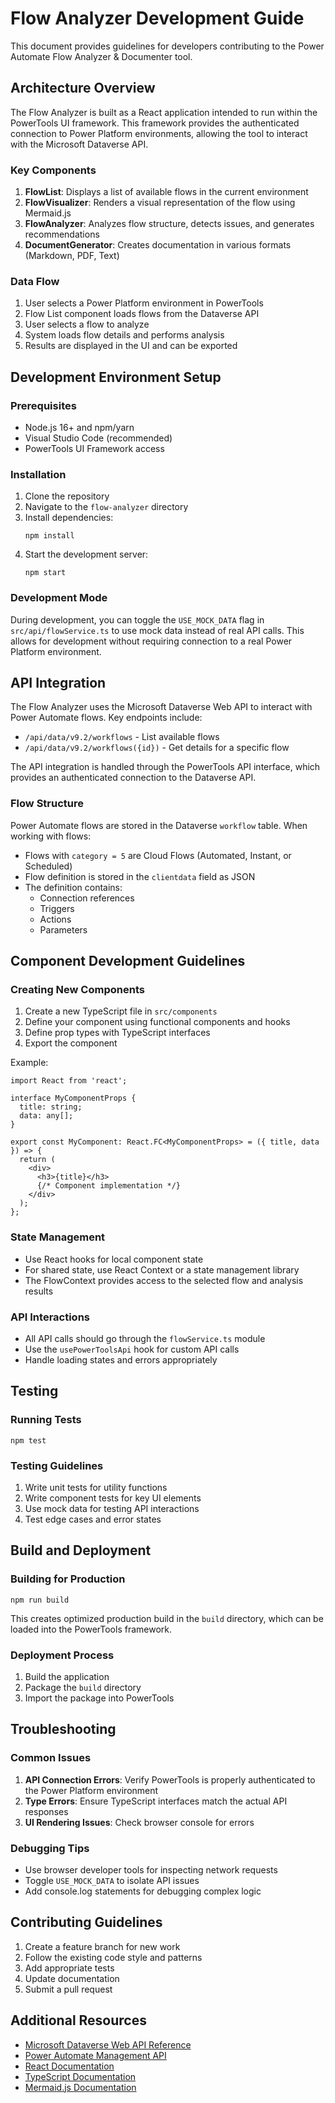 # Flow Analyzer Development Guide

This document provides guidelines for developers contributing to the Power Automate Flow Analyzer & Documenter tool.

## Architecture Overview

The Flow Analyzer is built as a React application intended to run within the PowerTools UI framework. This framework provides the authenticated connection to Power Platform environments, allowing the tool to interact with the Microsoft Dataverse API.

### Key Components

1. **FlowList**: Displays a list of available flows in the current environment
2. **FlowVisualizer**: Renders a visual representation of the flow using Mermaid.js
3. **FlowAnalyzer**: Analyzes flow structure, detects issues, and generates recommendations
4. **DocumentGenerator**: Creates documentation in various formats (Markdown, PDF, Text)

### Data Flow

1. User selects a Power Platform environment in PowerTools
2. Flow List component loads flows from the Dataverse API
3. User selects a flow to analyze
4. System loads flow details and performs analysis
5. Results are displayed in the UI and can be exported

## Development Environment Setup

### Prerequisites

- Node.js 16+ and npm/yarn
- Visual Studio Code (recommended)
- PowerTools UI Framework access

### Installation

1. Clone the repository
2. Navigate to the `flow-analyzer` directory
3. Install dependencies:
   ```
   npm install
   ```
4. Start the development server:
   ```
   npm start
   ```

### Development Mode

During development, you can toggle the `USE_MOCK_DATA` flag in `src/api/flowService.ts` to use mock data instead of real API calls. This allows for development without requiring connection to a real Power Platform environment.

## API Integration

The Flow Analyzer uses the Microsoft Dataverse Web API to interact with Power Automate flows. Key endpoints include:

- `/api/data/v9.2/workflows` - List available flows
- `/api/data/v9.2/workflows({id})` - Get details for a specific flow

The API integration is handled through the PowerTools API interface, which provides an authenticated connection to the Dataverse API.

### Flow Structure

Power Automate flows are stored in the Dataverse `workflow` table. When working with flows:

- Flows with `category = 5` are Cloud Flows (Automated, Instant, or Scheduled)
- Flow definition is stored in the `clientdata` field as JSON
- The definition contains:
  - Connection references
  - Triggers
  - Actions
  - Parameters

## Component Development Guidelines

### Creating New Components

1. Create a new TypeScript file in `src/components`
2. Define your component using functional components and hooks
3. Define prop types with TypeScript interfaces
4. Export the component

Example:
```tsx
import React from 'react';

interface MyComponentProps {
  title: string;
  data: any[];
}

export const MyComponent: React.FC<MyComponentProps> = ({ title, data }) => {
  return (
    <div>
      <h3>{title}</h3>
      {/* Component implementation */}
    </div>
  );
};
```

### State Management

- Use React hooks for local component state
- For shared state, use React Context or a state management library
- The FlowContext provides access to the selected flow and analysis results

### API Interactions

- All API calls should go through the `flowService.ts` module
- Use the `usePowerToolsApi` hook for custom API calls
- Handle loading states and errors appropriately

## Testing

### Running Tests

```
npm test
```

### Testing Guidelines

1. Write unit tests for utility functions
2. Write component tests for key UI elements
3. Use mock data for testing API interactions
4. Test edge cases and error states

## Build and Deployment

### Building for Production

```
npm run build
```

This creates optimized production build in the `build` directory, which can be loaded into the PowerTools framework.

### Deployment Process

1. Build the application
2. Package the `build` directory
3. Import the package into PowerTools

## Troubleshooting

### Common Issues

1. **API Connection Errors**: Verify PowerTools is properly authenticated to the Power Platform environment
2. **Type Errors**: Ensure TypeScript interfaces match the actual API responses
3. **UI Rendering Issues**: Check browser console for errors

### Debugging Tips

- Use browser developer tools for inspecting network requests
- Toggle `USE_MOCK_DATA` to isolate API issues
- Add console.log statements for debugging complex logic

## Contributing Guidelines

1. Create a feature branch for new work
2. Follow the existing code style and patterns
3. Add appropriate tests
4. Update documentation
5. Submit a pull request

## Additional Resources

- [Microsoft Dataverse Web API Reference](https://learn.microsoft.com/en-us/power-apps/developer/data-platform/webapi/overview)
- [Power Automate Management API](https://learn.microsoft.com/en-us/power-automate/manage-flows-with-code)
- [React Documentation](https://reactjs.org/docs/getting-started.html)
- [TypeScript Documentation](https://www.typescriptlang.org/docs/)
- [Mermaid.js Documentation](https://mermaid-js.github.io/mermaid/#/) 